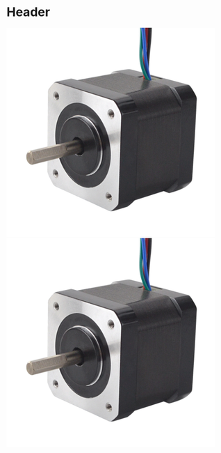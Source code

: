 # Header

<img src="../images/17HS15-1504S1.jpg" width=480 height=480 title="foto" />

<img src="../images/17HS15-1504S1.webp" width=480 height=480 title="foto" />